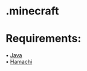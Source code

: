 # .minecraft
# Requirements:
• [Java](https://www.oracle.com/java/technologies/javase/jdk19-archive-downloads.html)<br/>
• [Hamachi](https://www.vpn.net/)

